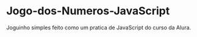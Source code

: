 # Jogo-dos-Numeros-JavaScript
Joguinho simples feito como um pratica de JavaScript do curso da Alura.
